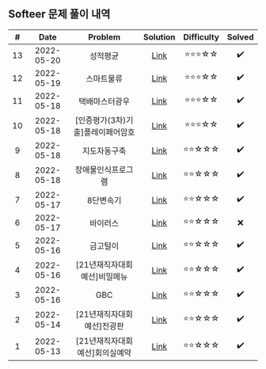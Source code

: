 ## Softeer 문제 풀이 내역
| \# | Date | Problem | Solution | Difficulty | Solved |
| :----: | :------: | :---------------: | :-----: | :------: | :-------: |
13|2022-05-20|성적평균|[Link](https://github.com/woodywarhol9/algorithm-practice/blob/92f47ef665ed2ec12ac377d00be547806fe7a351/softeer/solved/3_성적평균.py)|⭐⭐⭐☆☆|✔️
12|2022-05-19|스마트물류|[Link](https://github.com/woodywarhol9/algorithm-practice/blob/92f47ef665ed2ec12ac377d00be547806fe7a351/softeer/solved/3_스마트물류.py)|⭐⭐⭐☆☆|✔️
11|2022-05-18|택배마스터광우|[Link](https://github.com/woodywarhol9/algorithm-practice/blob/92f47ef665ed2ec12ac377d00be547806fe7a351/softeer/solved/3_택배마스터광우.py)|⭐⭐⭐☆☆|✔️
10|2022-05-18|[인증평가(3차)기출]플레이페어암호|[Link](https://github.com/woodywarhol9/algorithm-practice/blob/92f47ef665ed2ec12ac377d00be547806fe7a351/softeer/solved/3_[인증평가(3차)기출]플레이페어암호.py)|⭐⭐⭐☆☆|✔️
9|2022-05-18|지도자동구축|[Link](https://github.com/woodywarhol9/algorithm-practice/blob/92f47ef665ed2ec12ac377d00be547806fe7a351/softeer/solved/2_지도자동구축.py)|⭐⭐☆☆☆|✔️
8|2022-05-18|장애물인식프로그램|[Link](https://github.com/woodywarhol9/algorithm-practice/blob/92f47ef665ed2ec12ac377d00be547806fe7a351/softeer/solved/2_장애물인식프로그램.py)|⭐⭐☆☆☆|✔️
7|2022-05-17|8단변속기|[Link](https://github.com/woodywarhol9/algorithm-practice/blob/92f47ef665ed2ec12ac377d00be547806fe7a351/softeer/solved/2_8단변속기.py)|⭐⭐☆☆☆|✔️
6|2022-05-17|바이러스|[Link](https://github.com/woodywarhol9/algorithm-practice/blob/92f47ef665ed2ec12ac377d00be547806fe7a351/softeer/retry/2_바이러스.py)|⭐⭐☆☆☆|❌
5|2022-05-16|금고털이|[Link](https://github.com/woodywarhol9/algorithm-practice/blob/92f47ef665ed2ec12ac377d00be547806fe7a351/softeer/solved/2_금고털이.py)|⭐⭐☆☆☆|✔️
4|2022-05-16|[21년재직자대회예선]비밀메뉴|[Link](https://github.com/woodywarhol9/algorithm-practice/blob/92f47ef665ed2ec12ac377d00be547806fe7a351/softeer/solved/2_[21년재직자대회예선]비밀메뉴.py)|⭐⭐☆☆☆|✔️
3|2022-05-16|GBC|[Link](https://github.com/woodywarhol9/algorithm-practice/blob/92f47ef665ed2ec12ac377d00be547806fe7a351/softeer/solved/2_GBC.py)|⭐⭐☆☆☆|✔️
2|2022-05-14|[21년재직자대회예선]전광판|[Link](https://github.com/woodywarhol9/algorithm-practice/blob/92f47ef665ed2ec12ac377d00be547806fe7a351/softeer/solved/2_[21년재직자대회예선]전광판.py)|⭐⭐☆☆☆|✔️
1|2022-05-13|[21년재직자대회예선]회의실예약|[Link](https://github.com/woodywarhol9/algorithm-practice/blob/92f47ef665ed2ec12ac377d00be547806fe7a351/softeer/solved/2_[21년재직자대회예선]회의실예약.py)|⭐⭐☆☆☆|✔️